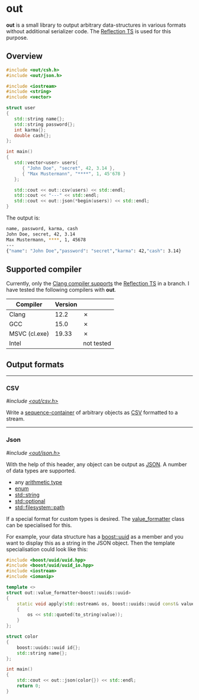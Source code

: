 # out

**out** is a small library to output arbitrary data-structures in various formats without additional serializer code. The [Reflection TS](https://en.cppreference.com/w/cpp/experimental/reflect) is used for this purpose.

## Overview

```cpp
#include <out/csh.h>
#include <out/json.h>

#include <iostream>
#include <string>
#include <vector>

struct user
{
   std::string name{};
   std::string password{};
   int karma{};
   double cash{};
};

int main()
{
   std::vector<user> users{
      { "John Doe", "secret", 42, 3.14 },
      { "Max Mustermann", "****", 1, 45'678 }
   };

   std::cout << out::csv(users) << std::endl;
   std::cout << "---" << std::endl;
   std::cout << out::json(*begin(users)) << std::endl;
}
```

The output is:
```bash
name, password, karma, cash
John Doe, secret, 42, 3.14
Max Mustermann, ****, 1, 45678
---
{"name": "John Doe","password": "secret","karma": 42,"cash": 3.14}
```


## Supported compiler

Currently, only the [Clang compiler supports](https://gcc.godbolt.org/z/sns8e3Eoo) the [Reflection TS](https://en.cppreference.com/w/cpp/experimental/reflect) in a branch. I have tested the following compilers with **out**. 


| Compiler | Version | |
|---|---|---|
| Clang | 12.2 | &cross; |
| GCC | 15.0 | &cross; |
| MSVC (cl.exe) | 19.33 | &cross; |
| Intel | | not tested |



## Output formats
---
### CSV
*#include [<out/csv.h>](include/out/csv.h)*

Write a [sequence-container](https://en.cppreference.com/w/cpp/container) of arbitrary objects as [CSV](https://en.wikipedia.org/wiki/Comma-separated_values) formatted to a stream. 

---
### Json
*#include [<out/json.h>](include/out/json.h)*

With the help of this header, any object can be output as [JSON](https://en.wikipedia.org/wiki/JSON). A number of data types are supported.

- any [arithmetic type](https://en.cppreference.com/w/cpp/types/is_arithmetic)
- [enum](https://en.cppreference.com/w/c/language/enum)
- [std::string](https://en.cppreference.com/w/cpp/string/basic_string)
- [std::optional](https://en.cppreference.com/w/cpp/utility/optional)
- [std::filesystem::path](https://en.cppreference.com/w/cpp/filesystem/path)


If a special format for custom types is desired. The [value_formatter](include/out/value_formatter.h) class can be specialised for this. 

For example, your data structure has a [boost::uuid](https://www.boost.org/doc/libs/1_81_0/libs/uuid/doc/uuid.html) as a member and you want to display this as a string in the JSON object. Then the template specialisation could look like this:

```cpp
#include <boost/uuid/uuid.hpp>
#include <boost/uuid/uuid_io.hpp>
#include <iostream>
#include <iomanip>

template <>
struct out::value_formatter<boost::uuids::uuid>
{
    static void apply(std::ostream& os, boost::uuids::uuid const& value)
    {
        os << std::quoted(to_string(value));
    }
};

struct color
{
    boost::uuids::uuid id{};
    std::string name{};
};

int main()
{
    std::cout << out::json(color{}) << std::endl;
    return 0;
}
```
